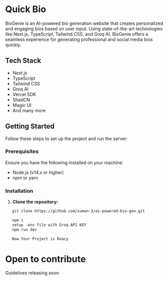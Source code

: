 # Quick Bio

BioGenie is an AI-powered bio generation website that creates personalized and engaging bios based on user input. Using state-of-the-art technologies like Next.js, TypeScript, Tailwind CSS, and Groq AI, BioGenie offers a seamless experience for generating professional and social media bios quickly.

## Tech Stack

- Next.js
- TypeScript
- Tailwind CSS
- Groq AI
- Vercel SDK
- ShadCN
- Magic UI
- And many more

## Getting Started

Follow these steps to set up the project and run the server:

### Prerequisites

Ensure you have the following installed on your machine:

- Node.js (v14.x or higher)
- npm or yarn

### Installation

1. **Clone the repository:**

```bash
   git clone https://github.com/suman-3/ai-powered-bio-gen.git

   npm i
   setup .env file with Groq API KEY
   npm run dev

   Now Your Project is Reacy

```

# Open to contribute 
 
 Guidelines releasing soon
